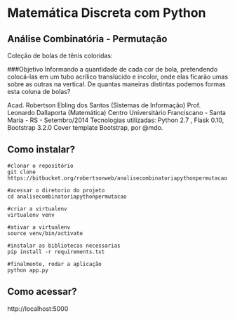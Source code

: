 # Matemática Discreta com Python
## Análise Combinatória - Permutação

Coleção de bolas de tênis coloridas:

###Objetivo
Informando a quantidade de cada cor de bola, pretendendo colocá-las em um tubo acrílico translúcido e incolor, onde elas ficarão umas sobre as outras na vertical. De quantas maneiras distintas podemos formas esta coluna de bolas?

Acad. Robertson Ebling dos Santos (Sistemas de Informação) Prof. Leonardo Dallaporta (Matemática)
Centro Universitário Franciscano - Santa Maria - RS - Setembro/2014
Tecnologias utilizadas: Python 2.7 , Flask 0.10, Bootstrap 3.2.0 
Cover template Bootstrap, por @mdo.

## Como instalar?

```shell
#clonar o repositório
git clone https://bitbucket.org/robertsonweb/analisecombinatoriapythonpermutacao

#acessar o diretorio do projeto
cd analisecombinatoriapythonpermutacao

#criar a virtualenv
virtualenv venv

#ativar a virtualenv
source venv/bin/activate

#instalar as bibliotecas necessarias
pip install -r requirements.txt

#finalmente, rodar a aplicação
python app.py
```
## Como acessar?

http://localhost:5000